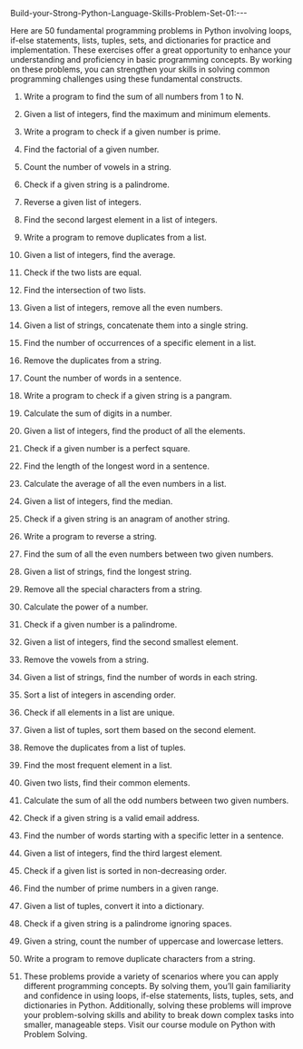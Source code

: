 Build-your-Strong-Python-Language-Skills-Problem-Set-01:---

Here are 50 fundamental programming problems in Python involving loops, if-else statements, lists, tuples, sets, and dictionaries for practice and implementation. These exercises offer a great opportunity to enhance your understanding and proficiency in basic programming concepts. By working on these problems, you can strengthen your skills in solving common programming challenges using these fundamental constructs.
1. Write a program to find the sum of all numbers from 1 to N.

2. Given a list of integers, find the maximum and minimum elements.

3. Write a program to check if a given number is prime.

4. Find the factorial of a given number.

5. Count the number of vowels in a string.

6. Check if a given string is a palindrome.

7. Reverse a given list of integers.

8. Find the second largest element in a list of integers.

9. Write a program to remove duplicates from a list.

10. Given a list of integers, find the average.

11. Check if the two lists are equal.

12. Find the intersection of two lists.

13. Given a list of integers, remove all the even numbers.

14. Given a list of strings, concatenate them into a single string.

15. Find the number of occurrences of a specific element in a list.

16. Remove the duplicates from a string.

17. Count the number of words in a sentence.

18. Write a program to check if a given string is a pangram.

19. Calculate the sum of digits in a number.

20. Given a list of integers, find the product of all the elements.

21. Check if a given number is a perfect square.

22. Find the length of the longest word in a sentence.

23. Calculate the average of all the even numbers in a list.

24. Given a list of integers, find the median.

25. Check if a given string is an anagram of another string.

26. Write a program to reverse a string.

27. Find the sum of all the even numbers between two given numbers.

28. Given a list of strings, find the longest string.

29. Remove all the special characters from a string.

30. Calculate the power of a number.

31. Check if a given number is a palindrome.

32. Given a list of integers, find the second smallest element.

33. Remove the vowels from a string.

34. Given a list of strings, find the number of words in each string.

35. Sort a list of integers in ascending order.

36. Check if all elements in a list are unique.

37. Given a list of tuples, sort them based on the second element.

38. Remove the duplicates from a list of tuples.

39. Find the most frequent element in a list.

40. Given two lists, find their common elements.

41. Calculate the sum of all the odd numbers between two given numbers.

42. Check if a given string is a valid email address.

43. Find the number of words starting with a specific letter in a sentence.

44. Given a list of integers, find the third largest element.

45. Check if a given list is sorted in non-decreasing order.

46. Find the number of prime numbers in a given range.

47. Given a list of tuples, convert it into a dictionary.

48. Check if a given string is a palindrome ignoring spaces.
49. Given a string, count the number of uppercase and lowercase letters.

50. Write a program to remove duplicate characters from a string.
51. These problems provide a variety of scenarios where you can apply different programming concepts. By solving them, you’ll gain familiarity and confidence in using loops, if-else statements, lists, tuples, sets, and dictionaries in Python. Additionally, solving these problems will improve your problem-solving skills and ability to break down complex tasks into smaller, manageable steps. Visit our course module on Python with Problem Solving.

